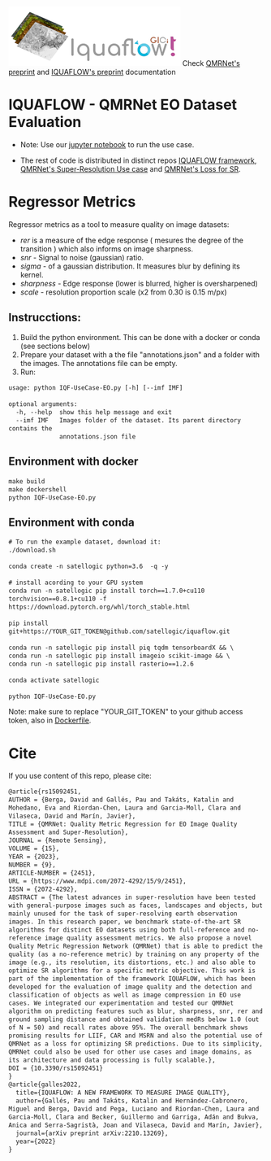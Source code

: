 ![](https://github.com/satellogic/iquaflow/blob/main/docs/source/iquaflow_logo_mini.png)
Check [QMRNet's preprint](https://arxiv.org/abs/2210.06618) and [IQUAFLOW's preprint](https://arxiv.org/abs/2210.13269) documentation

# IQUAFLOW - QMRNet EO Dataset Evaluation

- Note: Use our [jupyter notebook](IQF-UseCase-EO.ipynb) to run the use case.

- The rest of code is distributed in distinct repos [IQUAFLOW framework](https://github.com/satellogic/iquaflow), [QMRNet's Super-Resolution Use case](https://github.com/dberga/iquaflow-qmr-sisr) and [QMRNet's Loss for SR](https://github.com/dberga/iquaflow-qmr-loss).

# Regressor Metrics

Regressor metrics as a tool to measure quality on image datasets:

 - *rer* is a measure of the edge response ( mesures the degree of the transition ) which also informs on image sharpness.
 - *snr* - Signal to noise (gaussian) ratio.
 - *sigma* - of a gaussian distribution. It measures blur by defining its kernel.
 - *sharpness* - Edge response (lower is blurred, higher is oversharpened)
 - *scale* - resolution proportion scale (x2 from 0.30 is 0.15 m/px)

## Instrucctions:

1. Build the python environment. This can be done with a docker or conda (see sections below)
2. Prepare your dataset with a the file "annotations.json" and a folder with the images. The annotations file can be empty.
3. Run:
```
usage: python IQF-UseCase-EO.py [-h] [--imf IMF]

optional arguments:
  -h, --help  show this help message and exit
  --imf IMF   Images folder of the dataset. Its parent directory contains the
              annotations.json file
```

## Environment with docker
```
make build
make dockershell
python IQF-UseCase-EO.py
```
## Environment with conda

```
# To run the example dataset, download it:
./download.sh

conda create -n satellogic python=3.6  -q -y

# install acording to your GPU system
conda run -n satellogic pip install torch==1.7.0+cu110 torchvision==0.8.1+cu110 -f https://download.pytorch.org/whl/torch_stable.html

pip install git+https://YOUR_GIT_TOKEN@github.com/satellogic/iquaflow.git

conda run -n satellogic pip install piq tqdm tensorboardX && \
conda run -n satellogic pip install imageio scikit-image && \
conda run -n satellogic pip install rasterio==1.2.6

conda activate satellogic

python IQF-UseCase-EO.py

```
Note: make sure to replace "YOUR_GIT_TOKEN" to your github access token, also in [Dockerfile](Dockerfile).

# Cite

If you use content of this repo, please cite:

```
@article{rs15092451,
AUTHOR = {Berga, David and Gallés, Pau and Takáts, Katalin and Mohedano, Eva and Riordan-Chen, Laura and Garcia-Moll, Clara and Vilaseca, David and Marín, Javier},
TITLE = {QMRNet: Quality Metric Regression for EO Image Quality Assessment and Super-Resolution},
JOURNAL = {Remote Sensing},
VOLUME = {15},
YEAR = {2023},
NUMBER = {9},
ARTICLE-NUMBER = {2451},
URL = {https://www.mdpi.com/2072-4292/15/9/2451},
ISSN = {2072-4292},
ABSTRACT = {The latest advances in super-resolution have been tested with general-purpose images such as faces, landscapes and objects, but mainly unused for the task of super-resolving earth observation images. In this research paper, we benchmark state-of-the-art SR algorithms for distinct EO datasets using both full-reference and no-reference image quality assessment metrics. We also propose a novel Quality Metric Regression Network (QMRNet) that is able to predict the quality (as a no-reference metric) by training on any property of the image (e.g., its resolution, its distortions, etc.) and also able to optimize SR algorithms for a specific metric objective. This work is part of the implementation of the framework IQUAFLOW, which has been developed for the evaluation of image quality and the detection and classification of objects as well as image compression in EO use cases. We integrated our experimentation and tested our QMRNet algorithm on predicting features such as blur, sharpness, snr, rer and ground sampling distance and obtained validation medRs below 1.0 (out of N = 50) and recall rates above 95%. The overall benchmark shows promising results for LIIF, CAR and MSRN and also the potential use of QMRNet as a loss for optimizing SR predictions. Due to its simplicity, QMRNet could also be used for other use cases and image domains, as its architecture and data processing is fully scalable.},
DOI = {10.3390/rs15092451}
}
@article{galles2022,
  title={IQUAFLOW: A NEW FRAMEWORK TO MEASURE IMAGE QUALITY},
  author={Gallés, Pau and Takáts, Katalin and Hernández-Cabronero, Miguel and Berga, David and Pega, Luciano and Riordan-Chen, Laura and Garcia-Moll, Clara and Becker, Guillermo and Garriga, Adán and Bukva, Anica and Serra-Sagristà, Joan and Vilaseca, David and Marín, Javier},
  journal={arXiv preprint arXiv:2210.13269},
  year={2022}
}
```
